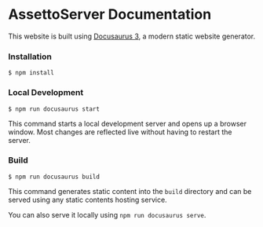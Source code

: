 # AssettoServer Documentation

This website is built using [Docusaurus 3](https://docusaurus.io/), a modern static website generator.

### Installation

```
$ npm install
```

### Local Development

```
$ npm run docusaurus start
```

This command starts a local development server and opens up a browser window. Most changes are reflected live without having to restart the server.

### Build

```
$ npm run docusaurus build
```

This command generates static content into the `build` directory and can be served using any static contents hosting service.

You can also serve it locally using `npm run docusaurus serve`.
